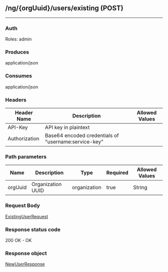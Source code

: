 ## /ng/{orgUuid}/users/existing (POST)
---
### Auth
Roles: admin
### Produces
application/json
### Consumes
application/json
### Headers
| Header Name | Description | Allowed Values |
| ----------- | ----------- | ----------- |
| API-Key | API key in plaintext |  |
| Authorization | Base64 encoded credentials of &quot;username:service-key&quot; |  |
### Path parameters
| Name | Description | Type | Required | Allowed Values |
| ----------- | ----------- | ----------- | ----------- | ----------- |
| orgUuid | Organization UUID | organization | true | String |
### Request Body
[ExistingUserRequest](<../../objects/ExistingUserRequest.md>)
### Response status code
200 OK - OK
### Response object
[NewUserResponse](<../../objects/NewUserResponse.md>)
